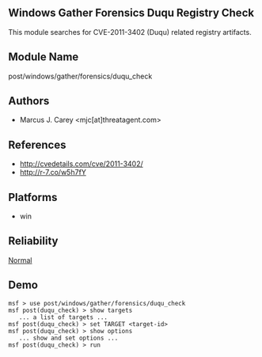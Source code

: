 ## Windows Gather Forensics Duqu Registry Check

This module searches for CVE-2011-3402 (Duqu) related 
registry artifacts.


## Module Name
post/windows/gather/forensics/duqu_check

## Authors
* Marcus J. Carey <mjc[at]threatagent.com>


## References
* http://cvedetails.com/cve/2011-3402/
* http://r-7.co/w5h7fY




## Platforms
* win

## Reliability
[Normal](https://github.com/rapid7/metasploit-framework/wiki/Exploit-Ranking)

## Demo

```
msf > use post/windows/gather/forensics/duqu_check
msf post(duqu_check) > show targets
   ... a list of targets ...
msf post(duqu_check) > set TARGET <target-id>
msf post(duqu_check) > show options
   ... show and set options ...
msf post(duqu_check) > run
```
    
    